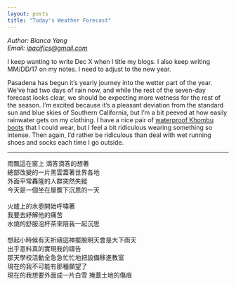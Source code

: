 ```yaml
---
layout: posts
title: "Today's Weather Forecast"
---
```

*Author: Bianca Yang*<br>
*Email: ipacifics@gmail.com*<br>

I keep wanting to write Dec X when I title my blogs. I also keep writing MM/DD/17 on my notes. I need to adjust to the new year.

Pasadena has begun it’s yearly journey into the wetter part of the year. We’ve had two days of rain now, and while the rest of the seven-day forecast looks clear, we should be expecting more wetness for the rest of the season. I’m excited because it’s a pleasant deviation from the standard sun and blue skies of Southern California, but I’m a bit peeved at how easily rainwater gets on my clothing. I have a nice pair of [waterproof Khombu boots](http://costcocouple.com/wp-content/uploads/2013/09/Khombu-Ladies-Nordic-Boot-Costco-2.jpg) that I could wear, but I feel a bit ridiculous wearing something so intense. Then again, I’d rather be ridiculous than deal with wet running shoes and socks each time I go outside.

___



雨飄這在窗上 滴答滴答的想著<br>
總部改變的一片黑雲蓋著世界各地<br>
外面平常轟隆的人群突然失縱<br>
今天是一個坐在屋簷下沉思的一天<br>
<br>
火爐上的水壺開始呼嘯著<br>
我要去紓解他的痛苦<br>
水燒的舒服泡杯茶來陪我一起沉思<br>
<br>
想起小時候有天祈禱這神擺脫明天會是大下雨天<br>
出乎意料真的實現我的禱告<br>
那天學校活動全急急忙忙地把設備移進教室<br>
現在的我不可能有那種願望了<br>
現在的我想要外面成一片白雪 掩蓋土地的傷痕<br>



